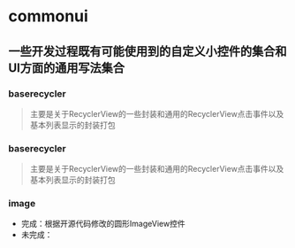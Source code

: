 # commonui #
## 一些开发过程既有可能使用到的自定义小控件的集合和UI方面的通用写法集合 ##

### baserecycler
>主要是关于RecyclerView的一些封装和通用的RecyclerView点击事件以及基本列表显示的封装打包

### baserecycler
>主要是关于RecyclerView的一些封装和通用的RecyclerView点击事件以及基本列表显示的封装打包
### image
- 完成：根据开源代码修改的圆形ImageView控件
- 未完成：